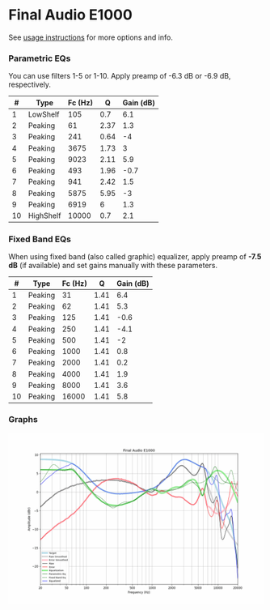 # Final Audio E1000
See [usage instructions](https://github.com/jaakkopasanen/AutoEq#usage) for more options and info.

### Parametric EQs
You can use filters 1-5 or 1-10. Apply preamp of -6.3 dB or -6.9 dB, respectively.

|   # | Type      |   Fc (Hz) |    Q |   Gain (dB) |
|-----|-----------|-----------|------|-------------|
|   1 | LowShelf  |       105 | 0.7  |         6.1 |
|   2 | Peaking   |        61 | 2.37 |         1.3 |
|   3 | Peaking   |       241 | 0.64 |        -4   |
|   4 | Peaking   |      3675 | 1.73 |         3   |
|   5 | Peaking   |      9023 | 2.11 |         5.9 |
|   6 | Peaking   |       493 | 1.96 |        -0.7 |
|   7 | Peaking   |       941 | 2.42 |         1.5 |
|   8 | Peaking   |      5875 | 5.95 |        -3   |
|   9 | Peaking   |      6919 | 6    |         1.3 |
|  10 | HighShelf |     10000 | 0.7  |         2.1 |

### Fixed Band EQs
When using fixed band (also called graphic) equalizer, apply preamp of **-7.5 dB** (if available) and set gains manually with these parameters.

|   # | Type    |   Fc (Hz) |    Q |   Gain (dB) |
|-----|---------|-----------|------|-------------|
|   1 | Peaking |        31 | 1.41 |         6.4 |
|   2 | Peaking |        62 | 1.41 |         5.3 |
|   3 | Peaking |       125 | 1.41 |        -0.6 |
|   4 | Peaking |       250 | 1.41 |        -4.1 |
|   5 | Peaking |       500 | 1.41 |        -2   |
|   6 | Peaking |      1000 | 1.41 |         0.8 |
|   7 | Peaking |      2000 | 1.41 |         0.2 |
|   8 | Peaking |      4000 | 1.41 |         1.9 |
|   9 | Peaking |      8000 | 1.41 |         3.6 |
|  10 | Peaking |     16000 | 1.41 |         5.8 |

### Graphs
![](./Final%20Audio%20E1000.png)
